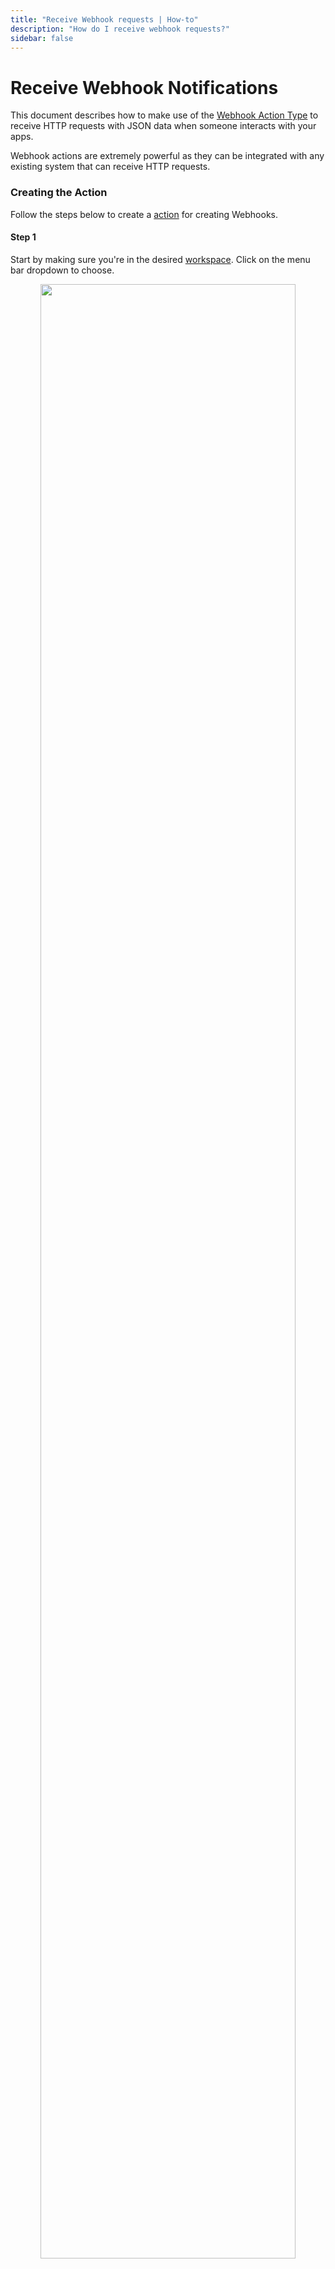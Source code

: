 ```yaml
---
title: "Receive Webhook requests | How-to"
description: "How do I receive webhook requests?"
sidebar: false
---
```


# Receive Webhook Notifications

This document describes how to make use of the [Webhook Action Type](/reference/action-types/webhook/) to receive HTTP requests with JSON data when someone interacts with your apps.

Webhook actions are extremely powerful as they can be integrated with any existing system that can receive HTTP requests.

### Creating the Action

Follow the steps below to create a [action](/reference/actions/) for creating Webhooks.

#### Step 1

Start by making sure you're in the desired [workspace](/reference/workspaces/). Click on the menu bar dropdown to choose.

<p align="center">
  <img src="/images/navigation/choose-workspace-dropdown.png" width="90%">
</p>

#### Step 2

Select the **Actions** tab within the workspace view and click the **+ New Action** button. This will launch a modal for creating new actions.

<p align="center">
  <img src="/images/how-tos/create-new-action.png" width="90%">
</p>

#### Step 3

From the action creation model, select **Webhook** from the _Action type_ dropdown list.

<p align="center">
  <img src="/images/modals/office-create-action-webhook.png" width="70%">
</p>

#### Step 4

Enter a _name_, _description_ (optional), enter the URL for the webhook endpoint you would like to use, and click on **+ Create action** to complete the process.

<p align="center">
  <img src="/images/modals/office-create-action-webhook-filled.png" width="70%">
</p>

### Attaching Action to App

Follow the steps below to attach the Webhook action created above to one or more [apps](/reference/apps/).

Select the **Apps** tab within the workspace view and select the [app](/reference/apps/) you wish to receive SMS notifications for.

<p align="center">
  <img src="/images/how-tos/edit-app.png" width="90%">
</p>

#### Step 2

From the app model, click on the **Edit** button.

<p align="center">
  <img src="/images/modals/personal-office-coffee-machine-edit-app.png" width="70%">
</p>

#### Step 3

From the app edit model, type in the name of your action in _Actions_ list. The name will autocomplete as you type.

<p align="center">
  <img src="/images/modals/personal-office-coffee-machine-edit-app-actions-webhook.png" width="70%">
</p>

#### Step 4

Click on the **Save changes** button and you're done!

<p align="center">
  <img src="/images/modals/personal-office-coffee-machine-edit-app-actions-webhook-save.png" width="70%">
</p>

### Wait for App Interactions

Now that your app is configured, you just wait until someone interacts with it. Once they do, you'll automatically receive an HTTP requests that looks something like this.

![Action Integration](/images/actions/personal-office-coffee-machine-webhook.png)

